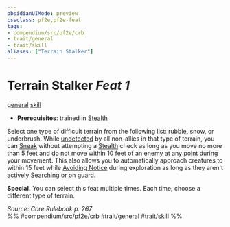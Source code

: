 ```yaml
---
obsidianUIMode: preview
cssclass: pf2e,pf2e-feat
tags:
- compendium/src/pf2e/crb
- trait/general
- trait/skill
aliases: ["Terrain Stalker"]
---
```

# Terrain Stalker  *Feat 1*  
[general](general.md "General Feat Trait")  [skill](skill.md "Skill Feat Trait")  

- **Prerequisites**: trained in [Stealth](skills.md#Stealth)

Select one type of difficult terrain from the following list: rubble, snow, or underbrush. While [undetected](conditions.md#Undetected) by all non-allies in that type of terrain, you can [Sneak](sneak.md) without attempting a [Stealth](skills.md#Stealth) check as long as you move no more than 5 feet and do not move within 10 feet of an enemy at any point during your movement. This also allows you to automatically approach creatures to within 15 feet while [Avoiding Notice](avoid-notice.md) during exploration as long as they aren't actively [Searching](search.md) or on guard.

**Special.** You can select this feat multiple times. Each time, choose a different type of terrain.

*Source: Core Rulebook p. 267*  
%% #compendium/src/pf2e/crb #trait/general #trait/skill %%